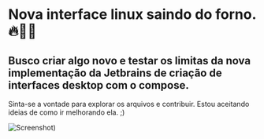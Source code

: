 # Nova interface linux saindo do forno. 🔥🧑‍🍳

## Busco criar algo novo e testar os limitas da nova implementação da Jetbrains de criação de interfaces desktop com o compose.

Sinta-se a vontade para explorar os arquivos e contribuir. Estou aceitando ideias de como ir melhorando ela. ;)

![Screenshot]([src/main/resources/screenshots/preview_inicial.png))
